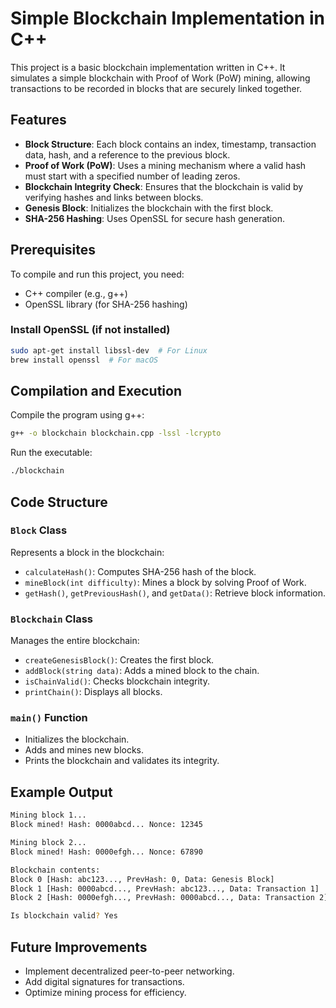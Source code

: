 # Simple Blockchain Implementation in C++

This project is a basic blockchain implementation written in C++. It simulates a simple blockchain with Proof of Work (PoW) mining, allowing transactions to be recorded in blocks that are securely linked together.

## Features
- **Block Structure**: Each block contains an index, timestamp, transaction data, hash, and a reference to the previous block.
- **Proof of Work (PoW)**: Uses a mining mechanism where a valid hash must start with a specified number of leading zeros.
- **Blockchain Integrity Check**: Ensures that the blockchain is valid by verifying hashes and links between blocks.
- **Genesis Block**: Initializes the blockchain with the first block.
- **SHA-256 Hashing**: Uses OpenSSL for secure hash generation.

## Prerequisites
To compile and run this project, you need:
- C++ compiler (e.g., g++)
- OpenSSL library (for SHA-256 hashing)

### Install OpenSSL (if not installed)
```sh
sudo apt-get install libssl-dev  # For Linux
brew install openssl  # For macOS
```

## Compilation and Execution
Compile the program using g++:
```sh
g++ -o blockchain blockchain.cpp -lssl -lcrypto
```
Run the executable:
```sh
./blockchain
```

## Code Structure
### `Block` Class
Represents a block in the blockchain:
- `calculateHash()`: Computes SHA-256 hash of the block.
- `mineBlock(int difficulty)`: Mines a block by solving Proof of Work.
- `getHash()`, `getPreviousHash()`, and `getData()`: Retrieve block information.

### `Blockchain` Class
Manages the entire blockchain:
- `createGenesisBlock()`: Creates the first block.
- `addBlock(string data)`: Adds a mined block to the chain.
- `isChainValid()`: Checks blockchain integrity.
- `printChain()`: Displays all blocks.

### `main()` Function
- Initializes the blockchain.
- Adds and mines new blocks.
- Prints the blockchain and validates its integrity.

## Example Output
```sh
Mining block 1...
Block mined! Hash: 0000abcd... Nonce: 12345

Mining block 2...
Block mined! Hash: 0000efgh... Nonce: 67890

Blockchain contents:
Block 0 [Hash: abc123..., PrevHash: 0, Data: Genesis Block]
Block 1 [Hash: 0000abcd..., PrevHash: abc123..., Data: Transaction 1]
Block 2 [Hash: 0000efgh..., PrevHash: 0000abcd..., Data: Transaction 2]

Is blockchain valid? Yes
```

## Future Improvements
- Implement decentralized peer-to-peer networking.
- Add digital signatures for transactions.
- Optimize mining process for efficiency.
